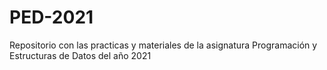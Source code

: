 # PED-2021
Repositorio con las practicas y materiales  de la asignatura Programación y Estructuras de Datos del año 2021
